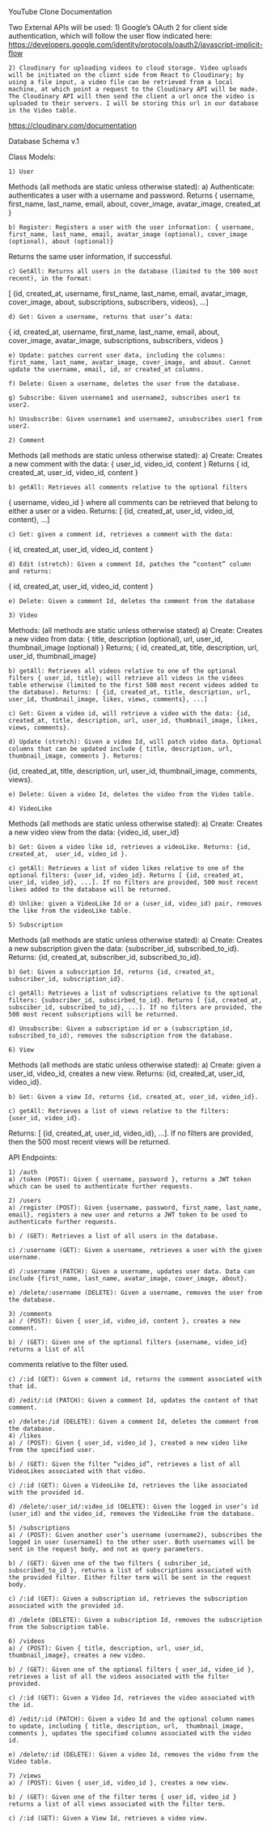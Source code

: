 YouTube Clone Documentation



Two External APIs will be used:
    1) Google’s OAuth 2 for client side authentication, which will follow the user flow indicated here:  https://developers.google.com/identity/protocols/oauth2/javascript-implicit-flow

    2) Cloudinary for uploading videos to cloud storage. Video uploads will be initiated on the client side from React to Cloudinary; by using a file input, a video file can be retrieved from a local machine, at which point a request to the Cloudinary API will be made. The Cloudinary API will then send the client a url once the video is uploaded to their servers. I will be storing this url in our database in the Video table. 
https://cloudinary.com/documentation


Database Schema v.1

Class Models: 

    1) User
Methods (all methods are static unless otherwise stated):
    a) Authenticate:  authenticates a user with a username and password. 
Returns { username, first_name, last_name, email, about, cover_image, avatar_image, created_at }

    b) Register: Registers a user with the user information: { username, first_name, last_name, email, avatar_image (optional), cover_image (optional), about (optional)}
Returns the same user information, if successful.

    c) GetAll: Returns all users in the database (limited to the 500 most recent), in the format: 
[ {id, created_at, username, first_name, last_name, email, avatar_image, cover_image, about, subscriptions, subscribers, videos}, ...]

    d) Get: Given a username, returns that user’s data:  
{ id, created_at, username, first_name, last_name, email, about, cover_image, avatar_image, subscriptions, subscribers, videos }

    e) Update: patches current user data, including the columns: first_name, last_name, avatar_image, cover_image, and about. Cannot update the username, email, id, or created_at columns.

    f) Delete: Given a username, deletes the user from the database.
 
    g) Subscribe: Given username1 and username2, subscribes user1 to user2.

    h) Unsubscribe: Given username1 and username2, unsubscribes user1 from user2.

    2) Comment 
Methods (all methods are static unless otherwise stated):
    a) Create:  Creates a new comment with the data: 
{ user_id, video_id, content }
Returns { id, created_at, user_id, video_id, content }

    b) getAll: Retrieves all comments relative to the optional filters 
{ username, video_id } where all comments can be retrieved that belong to either a user or a video.
Returns: [ {id, created_at, user_id, video_id, content}, ...]

    c) Get: given a comment id, retrieves a comment with the data: 
{ id, created_at, user_id, video_id,  content }

    d) Edit (stretch): Given a comment Id, patches the “content” column and returns: 
{ id, created_at, user_id, video_id, content }

    e) Delete: Given a comment Id, deletes the comment from the database

    3) Video
Methods: (all methods are static unless otherwise stated)
    a) Create: Creates a new video from data: 
{ title, description (optional), url, user_id, thumbnail_image (optional) }
Returns; { id, created_at, title, description, url, user_id, thumbnail_image}

    b) getAll: Retrieves all videos relative to one of the optional filters { user_id, title}; will retrieve all videos in the videos table otherwise (limited to the first 500 most recent videos added to the database). Returns: [ {id, created_at, title, description, url, user_id, thumbnail_image, likes, views, comments}, ...]
 
    c) Get: Given a video id, will retrieve a video with the data: {id, created_at, title, description, url, user_id, thumbnail_image, likes, views, comments}.

    d) Update (stretch): Given a video Id, will patch video data. Optional columns that can be updated include { title, description, url,  thumbnail_image, comments }. Returns: 
{id, created_at, title, description, url, user_id, thumbnail_image, comments, views}.

    e) Delete: Given a video Id, deletes the video from the Video table.

    4) VideoLike 
Methods (all methods are static unless otherwise stated):
    a) Create: Creates a new video view from the data: {video_id, user_id}

    b) Get: Given a video like id, retrieves a videoLike. Returns: {id, created_at,  user_id, video_id }.

    c) getAll: Retrieves a list of video likes relative to one of the optional filters: {user_id, video_id}. Returns [ {id, created_at, user_id, video_id}, ...]. If no filters are provided, 500 most recent likes added to the database will be returned.

    d) Unlike: given a VideoLike Id or a (user_id, video_id) pair, removes the like from the videoLike table.

    5) Subscription
Methods (all methods are static unless otherwise stated):
    a) Create: Creates a new subscription given the data: {subscriber_id, subscribed_to_id}. Returns: {id, created_at, subscriber_id, subscribed_to_id}.

    b) Get: Given a subscription Id, returns {id, created_at, subscriber_id, subscription_id}.

    c) getAll: Retrieves a list of subscriptions relative to the optional filters: {subscriber_id, subscirbed_to_id}. Returns [ {id, created_at, subsciber_id, subscribed_to_id}, ...]. If no filters are provided, the 500 most recent subscriptions will be returned.

    d) Unsubscribe: Given a subscription id or a (subscription_id, subscribed_to_id), removes the subscription from the database.

    6) View 
Methods (all methods are static unless otherwise stated):
    a) Create: given a user_id, video_id, creates a new view. Returns: {id, created_at, user_id, video_id}.

    b) Get: Given a view Id, returns {id, created_at, user_id, video_id}.

    c) getAll: Retrieves a list of views relative to the filters: {user_id, video_id}.
Returns: [ {id, created_at, user_id, video_id}, ...]. If no filters are provided, then the 500 most recent views will be returned.


API Endpoints:

    1) /auth
    a) /token (POST): Given { username, password }, returns a JWT token which can be used to authenticate further requests.

    2) /users
    a) /register (POST): Given {username, password, first_name, last_name, email}, registers a new user and returns a JWT token to be used to authenticate further requests.  

    b) / (GET): Retrieves a list of all users in the database.

    c) /:username (GET): Given a username, retrieves a user with the given username.

    d) /:username (PATCH): Given a username, updates user data. Data can include {first_name, last_name, avatar_image, cover_image, about}.

    e) /delete/:username (DELETE): Given a username, removes the user from the database. 

    3) /comments
    a) / (POST): Given { user_id, video_id, content }, creates a new comment.

    b) / (GET): Given one of the optional filters {username, video_id} returns a list of all
 comments relative to the filter used.

    c) /:id (GET): Given a comment id, returns the comment associated with that id.

    d) /edit/:id (PATCH): Given a comment Id, updates the content of that comment.

    e) /delete:/id (DELETE): Given a comment Id, deletes the comment from the database.
    4) /likes
    a) / (POST): Given { user_id, video_id }, created a new video like from the specified user.

    b) / (GET): Given the filter “video_id”, retrieves a list of all VideoLikes associated with that video.

    c) /:id (GET): Given a VideoLike Id, retrieves the like associated with the provided id.

    d) /delete/:user_id/:video_id (DELETE): Given the logged in user’s id (user_id) and the video_id, removes the VideoLike from the database.

    5) /subscriptions
    a) / (POST): Given another user’s username (username2), subscribes the logged in user (username1) to the other user. Both usernames will be sent in the request body, and not as query parameters.

    b) / (GET): Given one of the two filters { subsriber_id, subscribed_to_id }, returns a list of subscriptions associated with the provided filter. Either filter term will be sent in the request body.

    c) /:id (GET): Given a subscription id, retrieves the subscription associated with the provided id.

    d) /delete (DELETE): Given a subscription Id, removes the subscription from the Subscription table. 

    6) /videos
    a) / (POST): Given { title, description, url, user_id, thumbnail_image}, creates a new video.

    b) / (GET): Given one of the optional filters { user_id, video_id }, retrieves a list of all the videos associated with the filter provided.

    c) /:id (GET): Given a Video Id, retrieves the video associated with the id.

    d) /edit/:id (PATCH): Given a video Id and the optional column names to update, including { title, description, url,  thumbnail_image, comments }, updates the specified columns associated with the video id.

    e) /delete/:id (DELETE): Given a video Id, removes the video from the Video table.

    7) /views
    a) / (POST): Given { user_id, video_id }, creates a new view.

    b) / (GET): Given one of the filter terms { user_id, video_id } returns a list of all views associated with the filter term.

    c) /:id (GET): Given a View Id, retrieves a video view.
